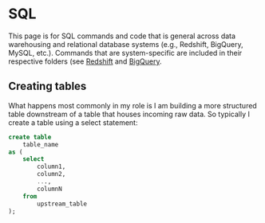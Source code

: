 # SQL

This page is for SQL commands and code that is general across data warehousing and relational database systems (e.g., Redshift, BigQuery, MySQL, etc.). Commands that are system-specific are included in their respective folders (see [Redshift](/redshift/README.md) and [BigQuery](/bigquery/README.md).

## Creating tables

What happens most commonly in my role is I am building a more structured table downstream of a table that houses incoming raw data. So typically I create a table using a select statement:

``` sql
create table
    table_name
as (
    select
        column1, 
        column2, 
        ..., 
        columnN
    from
        upstream_table
);
```

